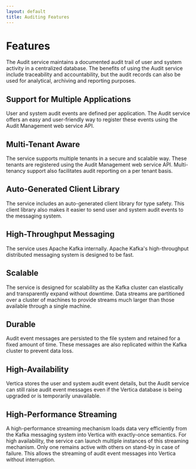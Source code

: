 ```yaml
---
layout: default
title: Auditing Features
---
```


# Features

The Audit service maintains a documented audit trail of user and system activity in a centralized database. The benefits of using the Audit service include traceability and accountability, but the audit records can also be used for analytical, archiving and reporting purposes. 

## Support for Multiple Applications
User and system audit events are defined per application. The Audit service offers an easy and user-friendly way to register these events using the Audit Management web service API.

## Multi-Tenant Aware
The service supports multiple tenants in a secure and scalable way. These tenants are registered using the Audit Management web service API. Multi-tenancy support also facilitates audit reporting on a per tenant basis. 

## Auto-Generated Client Library
The service includes an auto-generated client library for type safety. This client library also makes it easier to send user and system audit events to the messaging system.

## High-Throughput Messaging
The service uses Apache Kafka internally. Apache Kafka's high-throughput distributed messaging system is designed to be fast.

## Scalable
The service is designed for scalability as the Kafka cluster can elastically and transparently expand without downtime. Data streams are partitioned over a cluster of machines to provide streams much larger than those available through a single machine.

## Durable
Audit event messages are persisted to the file system and retained for a fixed amount of time. These messages are also replicated within the Kafka cluster to prevent data loss. 

## High-Availability
Vertica stores the user and system audit event details, but the Audit service can still raise audit event messages even if the Vertica database is being upgraded or is temporarily unavailable.  

## High-Performance Streaming
A high-performance streaming mechanism loads data very efficiently from the Kafka messaging system into Vertica with exactly-once semantics. For high availability, the service can launch multiple instances of this streaming mechanism. Only one remains active with others on stand-by in case of failure. This allows the streaming of audit event messages into Vertica without interruption.

